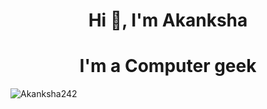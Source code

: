 <h1 align="center">Hi 👋, I'm Akanksha</h1>
<h1 align="center">I'm a Computer geek</h1>

<p align="left"> <img src="https://komarev.com/ghpvc/?username=Akanksha242&label=Profile%20views&color=0e75b6&style=flat" alt="Akanksha242" /> </p>

